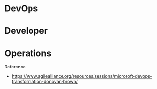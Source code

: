 # DevOps

# Developer 

# Operations

Reference 
* https://www.agilealliance.org/resources/sessions/microsoft-devops-transformation-donovan-brown/
